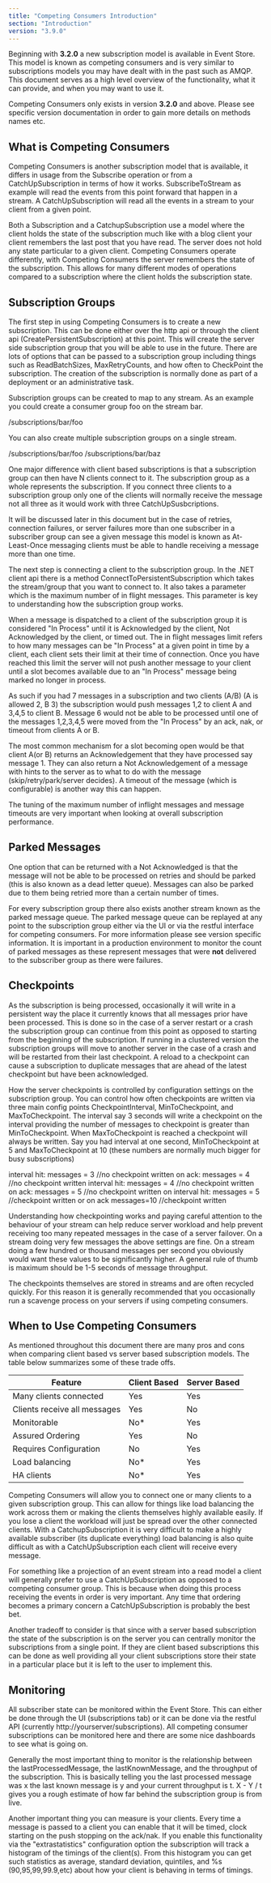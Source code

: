 ```yaml
---
title: "Competing Consumers Introduction"
section: "Introduction"
version: "3.9.0"
---
```


Beginning with **3.2.0** a new subscription model is available in Event Store. This model is known as competing consumers and is very similar to subscriptions models you may have dealt with in the past such as AMQP. This document serves as a high level overview of the functionality, what it can provide, and when you may want to use it.

<span class="note">Competing Consumers only exists in version **3.2.0** and above. Please see specific version documentation in order to gain more details on methods names etc.</span>

## What is Competing Consumers

Competing Consumers is another subscription model that is available, it differs in usage from the Subscribe operation or from a CatchUpSubscription in terms of how it works. SubscribeToStream as example will read the events from this point forward that happen in a stream. A CatchUpSubscription will read all the events in a stream to your client from a given point.

Both a Subscription and a CatchupSubscription use a model where the client holds the state of the subscription much like with a blog client your client remembers the last post that you have read. The server does not hold any state particular to a given client.  Competing Consumers operate differently, with Competing Consumers the server remembers the state of the subscription. This allows for many different modes of operations compared to a subscription where the client holds the subscription state.

## Subscription Groups

The first step in using Competing Consumers is to create a new subscription. This can be done either over the http api or through the client api (CreatePersistentSubscription) at this point. This will create the server side subscription group that you will be able to use in the future. There are lots of options that can be passed to a subscription group including things such as ReadBatchSizes, MaxRetryCounts, and how often to CheckPoint the subscription. The creation of the subscription is normally done as part of a deployment or an administrative task.

Subscription groups can be created to map to any stream. As an example you could create a consumer group foo on the stream bar.

/subscriptions/bar/foo

You can also create multiple subscription groups on a single stream.

/subscriptions/bar/foo
/subscriptions/bar/baz

One major difference with client based subscriptions is that a subscription group can then have N clients connect to it. The subscription group as a whole represents the subscription. If you connect three clients to a subscription group only one of the clients will normally receive the message not all three as it would work with three CatchUpSusbcriptions.

<span class="note">It will be discussed later in this document but in the case of retries, connection failures, or server failures more than one subscriber in a subscriber group can see a given message this model is known as At-Least-Once messaging clients must be able to handle receiving a message more than one time.</span>

The next step is connecting a client to the subscription group. In the .NET client api there is a method ConnectToPersistentSubscription which takes the stream/group that you want to connect to. It also takes a parameter which is the maximum number of in flight messages. This parameter is key to understanding how the subscription group works.

When a message is dispatched to a client of the subscription group it is considered "In Process" until it is Acknowledged by the client, Not Acknowledged by the client, or timed out. The in flight messages limit refers to how many messages can be "In Process" at a given point in time by a client, each client sets their limit at their time of connection. Once you have reached this limit the server will not push another message to your client until a slot becomes available due to an "In Process" message being marked no longer in process. 

As such if you had 7 messages in a subscription and two clients (A/B) (A is allowed 2, B 3) the subscription would push messages 1,2 to client A and 3,4,5 to client B. Message 6 would not be able to be processed until one of the messages 1,2,3,4,5 were moved from the "In Process" by an ack, nak, or timeout from clients A or B. 

The most common mechanism for a slot becoming open would be that client A(or B) returns an Acknowledgement that they have processed say message 1. They can also return a Not Acknowledgement of a message with hints to the server as to what to do with the message (skip/retry/park/server decides). A timeout of the message (which is configurable) is another way this can happen.

<span class="note">The tuning of the maximum number of inflight messages and message timeouts are very important when looking at overall subscription performance.</span>

## Parked Messages

One option that can be returned with a Not Acknowledged is that the message will not be able to be processed on retries and should be parked (this is also known as a dead letter queue). Messages can also be parked due to them being retried more than a certain number of times.

For every subscription group there also exists another stream known as the parked message queue. The parked message queue can be replayed at any point to the subscription group either via the UI or via the restful interface for competing consumers. For more information please see version specific information. It is important in a production environment to monitor the count of parked messages as these represent messages that were **not** delivered to the subscriber group as there were failures.

## Checkpoints

As the subscription is being processed, occasionally it will write in a persistent way the place it currently knows that all messages prior have been processed. This is done so in the case of a server restart or a crash the subscription group can continue from this point as opposed to starting from the beginning of the subscription. If running in a clustered version the subscription groups will move to another server in the case of a crash and will be restarted from their last checkpoint. A reload to a checkpoint can cause a subscription to duplicate messages that are ahead of the latest checkpoint but have been acknowledged.

How the server checkpoints is controlled by configuration settings on the subscription group. You can control how often checkpoints are written via three main config points CheckpointInterval, MinToCheckpoint, and MaxToCheckpoint. The interval say 3 seconds will write a checkpoint on the interval providing the number of messages to checkpoint is greater than MinToCheckpoint. When MaxToCheckpoint is reached a checkpoint will always be written. Say you had interval at one second, MinToCheckpoint at 5 and MaxToCheckpoint at 10 (these numbers are normally much bigger for busy subscriptions)

interval hit: messages = 3 //no checkpoint written
on ack: messages = 4 //no checkpoint written
interval hit: messages = 4 //no checkpoint written
on ack: messages = 5 //no checkpoint written
on interval hit: messages = 5 //checkpoint written
or 
on ack messages=10 //checkpoint written

Understanding how checkpointing works and paying careful attention to the behaviour of your stream can help reduce server workload and help prevent receiving too many repeated messages in the case of a server failover. On a stream doing very few messages the above settings are fine. On a stream doing a few hundred or thousand messages per second you obviously would want these values to be significantly higher. A general rule of thumb is maximum should be 1-5 seconds of message throughput.

<span class="note">The checkpoints themselves are stored in streams and are often recycled quickly. For this reason it is generally recommended that you occasionally run a scavenge process on your servers if using competing consumers.</span>

## When to Use Competing Consumers

As mentioned throughout this document there are many pros and cons when comparing client based vs server based subscription models. The table below summarizes some of these trade offs.

<table>
    <thead>
        <tr>
            <th>Feature</th>
            <th>Client Based</th>
            <th>Server Based</th>
        </tr>
    </thead>
    <tbody>
        <tr>
            <td>Many clients connected</td>
            <td>Yes</td>
            <td>Yes</td>
        </tr>
        <tr>
            <td>Clients receive all messages</td>
            <td>Yes</td>
            <td>No</td>
        </tr>
        <tr>
            <td>Monitorable</td>
            <td>No*</td>
            <td>Yes</td>
        </tr>        
        <tr>
            <td>Assured Ordering</td>
            <td>Yes</td>
            <td>No</td>
        </tr>
        <tr>
            <td>Requires Configuration</td>
            <td>No</td>
            <td>Yes</td>
        </tr>        
        <tr>
            <td>Load balancing</td>
            <td>No*</td>
            <td>Yes</td>
        </tr>
        <tr>
            <td>HA clients</td>
            <td>No*</td>
            <td>Yes</td>
        </tr>
    </tbody>
</table>

Competing Consumers will allow you to connect one or many clients to a given subscription group. This can allow for things like load balancing the work across them or making the clients themselves highly available easily. If you lose a client the workload will just be spread over the other connected clients. With a CatchupSubscription it is very difficult to make a highly available subscriber (its duplicate everything) load balancing is also quite difficult as with a CatchUpSubscription each client will receive every message.

For something like a projection of an event stream into a read model a client will generally prefer to use a CatchUpSubscription as opposed to a competing consumer group. This is because when doing this process receiving the events in order is very important. Any time that ordering becomes a primary concern a CatchUpSubscription is probably the best bet.

Another tradeoff to consider is that since with a server based subscription the state of the subscription is on the server you can centrally monitor the subscriptions from a single point. If they are client based subscriptions this can be done as well providing all your client subscriptions store their state in a particular place but it is left to the user to implement this.

## Monitoring

All subscriber state can be monitored within the Event Store. This can either be done through the UI (subscriptions tab) or it can be done via the restful API (currently http://yourserver/subscriptions). All competing consumer subscriptions can be monitored here and there are some nice dashboards to see what is going on.

Generally the most important thing to monitor is the relationship between the lastProcessedMessage, the lastKnownMessage, and the throughput of the subscription. This is basically telling you the last processed message was x the last known message is y and your current throughput is t. X - Y / t gives you a rough estimate of how far behind the subscription group is from live.

Another important thing you can measure is your clients. Every time a message is passed to a client you can enable that it will be timed, clock starting on the push stopping on the ack/nak. If you enable this functionality via the "extrastatistics" configuration option the subscription will track a histogram of the timings of the client(s). From this histogram you can get such statistics as average, standard deviation, quintiles, and %s (90,95,99,99.9,etc) about how your client is behaving in terms of timings.

